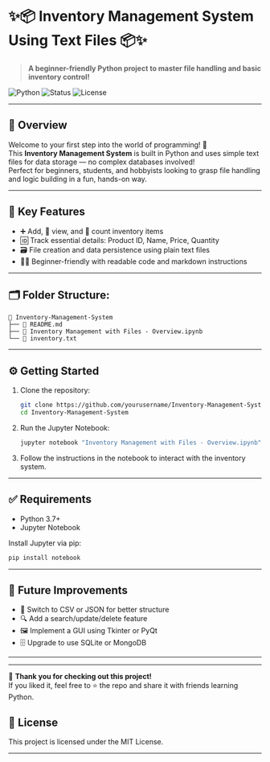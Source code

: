# ✨📦 Inventory Management System Using Text Files 📦✨

> **A beginner-friendly Python project to master file handling and basic inventory control!**

![Python](https://img.shields.io/badge/Python-3.7%2B-blue)
![Status](https://img.shields.io/badge/status-complete-brightgreen)
![License](https://img.shields.io/badge/license-MIT-lightgrey)

---

## 📖 Overview

Welcome to your first step into the world of programming! 🚀  
This **Inventory Management System** is built in Python and uses simple text files for data storage — no complex databases involved!  
Perfect for beginners, students, and hobbyists looking to grasp file handling and logic building in a fun, hands-on way.

---

## 🧩 Key Features

- ➕ Add, 📖 view, and 🔢 count inventory items  
- 🆔 Track essential details: Product ID, Name, Price, Quantity  
- 🗃️ File creation and data persistence using plain text files  
- 🧑‍💻 Beginner-friendly with readable code and markdown instructions

---

## 🗂️ **Folder Structure:**

```
📁 Inventory-Management-System
├── 📄 README.md
├── 📓 Inventory Management with Files - Overview.ipynb
└── 📄 inventory.txt
```

---

## ⚙️ Getting Started

1. Clone the repository:
   ```bash
   git clone https://github.com/yourusername/Inventory-Management-System.git
   cd Inventory-Management-System
   ```

2. Run the Jupyter Notebook:
   ```bash
   jupyter notebook "Inventory Management with Files - Overview.ipynb"
   ```

3. Follow the instructions in the notebook to interact with the inventory system.

---

## ✅ Requirements

- Python 3.7+
- Jupyter Notebook

Install Jupyter via pip:
```bash
pip install notebook
```

---

## 📌 Future Improvements

- 📄 Switch to CSV or JSON for better structure  
- 🔍 Add a search/update/delete feature  
- 🖼️ Implement a GUI using Tkinter or PyQt  
- 🗄️ Upgrade to use SQLite or MongoDB

---

---
🙌 **Thank you for checking out this project!**  
If you liked it, feel free to ⭐ the repo and share it with friends learning Python.

## 📝 License

This project is licensed under the MIT License.

---